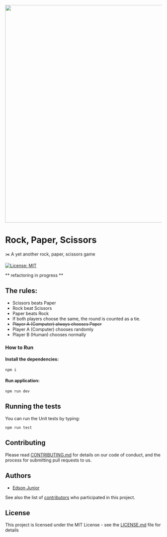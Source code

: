 <p align="center">
<img src="https://user-images.githubusercontent.com/34600369/41532848-817f3ca2-72f0-11e8-9b08-af9da6a286a2.png" width="700">

# Rock, Paper, Scissors

✂️ A yet another rock, paper, scissors game

[![License: MIT](https://img.shields.io/badge/License-MIT-yellow.svg)](LICENSE.md)

** refactoring in progress **

## The rules:

- Scissors beats Paper
- Rock beat Scissors
- Paper beats Rock
- If both players choose the same, the round is counted as a tie.
- ~~Player A (Computer) always chooses Paper~~
- Player A (Computer) chooses randomly
- Player B (Human) chooses normally

### How to Run

#### Install the dependencies:
```
npm i
```
#### Run application:
```
npm run dev
```

## Running the tests

You can run the Unit tests by typing:
```
npm run test
```

## Contributing

Please read [CONTRIBUTING.md](CONTRIBUTING.md) for details on our code of conduct, and the process for submitting pull requests to us.

## Authors

* [Edson Junior](https://github.com/edson-junior)

See also the list of [contributors](https://github.com/edson-junior/rock-paper-scissors/contributors) who participated in this project.

## License

This project is licensed under the MIT License - see the [LICENSE.md](LICENSE.md) file for details
